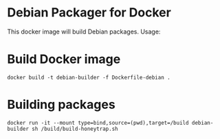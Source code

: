 # Debian Packager for Docker

This docker image will build Debian packages. Usage:

# Build Docker image
```
docker build -t debian-builder -f Dockerfile-debian .
```

# Building packages
```
docker run -it --mount type=bind,source=(pwd),target=/build debian-builder sh /build/build-honeytrap.sh
```
